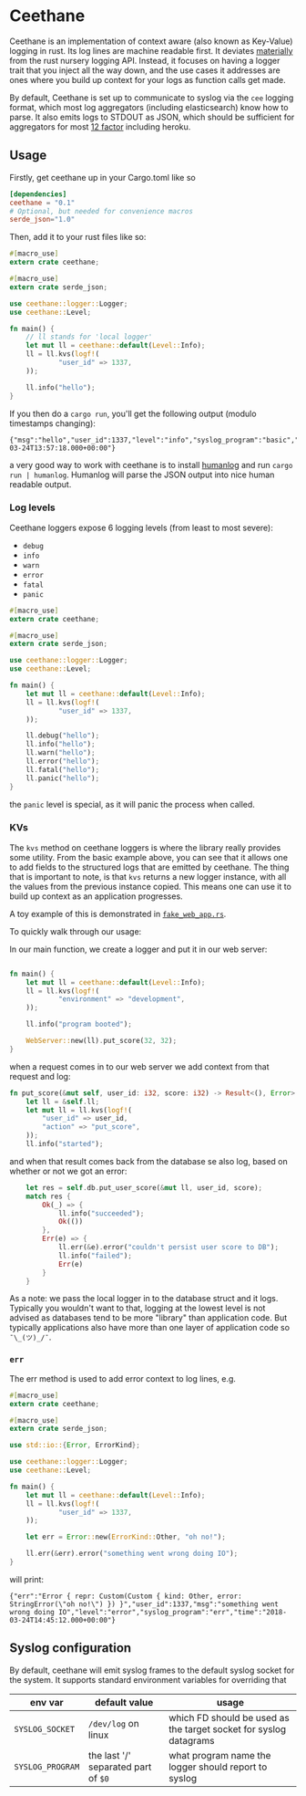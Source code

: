 # Ceethane

Ceethane is an implementation of context aware (also known as Key-Value)
logging in rust. Its log lines are machine readable first.  It deviates
[materially](https://github.com/rust-lang-nursery/log) from the rust nursery
logging API. Instead, it focuses on having a logger trait that you inject all
the way down, and the use cases it addresses are ones where you build up
context for your logs as function calls get made.

By default, Ceethane is set up to communicate to syslog via the `cee` logging
format, which most log aggregators (including elasticsearch) know how to parse.
It also emits logs to STDOUT as JSON, which should be sufficient for aggregators
for most [12 factor](https://12factor.net/) including heroku.

## Usage

Firstly, get ceethane up in your Cargo.toml like so

```toml
[dependencies]
ceethane = "0.1"
# Optional, but needed for convenience macros
serde_json="1.0"
```

Then, add it to your rust files like so:

```rust
#[macro_use]
extern crate ceethane;

#[macro_use]
extern crate serde_json;

use ceethane::logger::Logger;
use ceethane::Level;

fn main() {
    // ll stands for 'local logger'
    let mut ll = ceethane::default(Level::Info);
    ll = ll.kvs(logf!(
            "user_id" => 1337,
    ));

    ll.info("hello");
}
```

If you then do a `cargo run`, you'll get the following output (modulo
timestamps changing):

```
{"msg":"hello","user_id":1337,"level":"info","syslog_program":"basic","time":"2018-03-24T13:57:18.000+00:00"}
```

a very good way to work with ceethane is to install [humanlog](https://github.com/aybabtme/humanlog)
and run `cargo run | humanlog`. Humanlog will parse the JSON output into nice
human readable output.

### Log levels

Ceethane loggers expose 6 logging levels (from least to most severe):

* `debug`
* `info`
* `warn`
* `error`
* `fatal`
* `panic`

```rust
#[macro_use]
extern crate ceethane;

#[macro_use]
extern crate serde_json;

use ceethane::logger::Logger;
use ceethane::Level;

fn main() {
    let mut ll = ceethane::default(Level::Info);
    ll = ll.kvs(logf!(
            "user_id" => 1337,
    ));

    ll.debug("hello");
    ll.info("hello");
    ll.warn("hello");
    ll.error("hello");
    ll.fatal("hello");
    ll.panic("hello");
}
```

the `panic` level is special, as it will panic the process when called.

### KVs

The `kvs` method on ceethane loggers is where the library really provides some
utility. From the basic example above, you can see that it allows one to add
fields to the structured logs that are emitted by ceethane. The thing that is
important to note, is that `kvs` returns a new logger instance, with all the
values from the previous instance copied. This means one can use it to build
up context as an application progresses.

A toy example of this is demonstrated in [`fake_web_app.rs`](examples/fake_web_app.rs).

To quickly walk through our usage:

In our main function, we create a logger and put it in our web server:

```rust

fn main() {
    let mut ll = ceethane::default(Level::Info);
    ll = ll.kvs(logf!(
            "environment" => "development",
    ));

    ll.info("program booted");

    WebServer::new(ll).put_score(32, 32);
}

```


when a request comes in to our web server we add context from that request and
log:

```rust
fn put_score(&mut self, user_id: i32, score: i32) -> Result<(), Error> {
    let ll = &self.ll;                                                  ```
    let mut ll = ll.kvs(logf!(
        "user_id" => user_id,
        "action" => "put_score",
    ));
    ll.info("started");
```

and when that result comes back from the database se also log, based on
whether or not we got an error:

```rust
    let res = self.db.put_user_score(&mut ll, user_id, score);
    match res {
        Ok(_) => {
            ll.info("succeeded");
            Ok(())
        },
        Err(e) => {
            ll.err(&e).error("couldn't persist user score to DB");
            ll.info("failed");
            Err(e)
        }
    }
```

As a note: we pass the local logger in to the database struct and it logs.
Typically you wouldn't want to that, logging at the lowest level is not advised
as databases tend to be more "library" than application code. But typically
applications also have more than one layer of application code so `¯\_(ツ)_/¯`.

### `err`

The err method is used to add error context to log lines, e.g.

```rust
#[macro_use]
extern crate ceethane;

#[macro_use]
extern crate serde_json;

use std::io::{Error, ErrorKind};

use ceethane::logger::Logger;
use ceethane::Level;

fn main() {
    let mut ll = ceethane::default(Level::Info);
    ll = ll.kvs(logf!(
            "user_id" => 1337,
    ));

    let err = Error::new(ErrorKind::Other, "oh no!");

    ll.err(&err).error("something went wrong doing IO");
}
```

will print:

```
{"err":"Error { repr: Custom(Custom { kind: Other, error: StringError(\"oh no!\") }) }","user_id":1337,"msg":"something went wrong doing IO","level":"error","syslog_program":"err","time":"2018-03-24T14:45:12.000+00:00"}
```

## Syslog configuration

By default, ceethane will emit syslog frames to the default syslog socket for
the system. It supports standard environment variables for overriding that

| env var | default value | usage |
| ------- | ------------- | ----- |
| `SYSLOG_SOCKET` | `/dev/log` on linux | which FD should be used as the target socket for syslog datagrams |
| `SYSLOG_PROGRAM` | the last '/' separated part of `$0` | what program name the logger should report to syslog |
